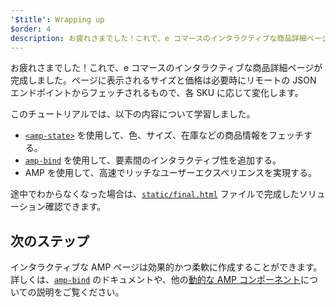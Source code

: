 ```yaml
---
'$title': Wrapping up
$order: 4
description: お疲れさまでした！これで、e コマースのインタラクティブな商品詳細ページが完成しました。ページに表示されるサイズと価格は必要時にリモートの JSON エンドポイントからフェッチされるもので、各 SKU に応じて変化します。
---
```


お疲れさまでした！これで、e コマースのインタラクティブな商品詳細ページが完成しました。ページに表示されるサイズと価格は必要時にリモートの JSON エンドポイントからフェッチされるもので、各 SKU に応じて変化します。

このチュートリアルでは、以下の内容について学習しました。

- [`<amp-state>`](../../../../documentation/components/reference/amp-bind.md#state) を使用して、色、サイズ、在庫などの商品情報をフェッチする。
- [`amp-bind`](../../../../documentation/components/reference/amp-bind.md) を使用して、要素間のインタラクティブ性を追加する。
- AMP を使用して、高速でリッチなユーザーエクスペリエンスを実現する。

途中でわからなくなった場合は、[`static/final.html`](https://github.com/googlecodelabs/advanced-interactivity-in-amp/blob/master/static/final.html) ファイルで完成したソリューション確認できます。

## 次のステップ

インタラクティブな AMP ページは効果的かつ柔軟に作成することができます。詳しくは、[`amp-bind`](../../../../documentation/components/reference/amp-bind.md) のドキュメントや、他の[動的な AMP コンポーネント](../../../../documentation/components/index.html)についての説明をご覧ください。
